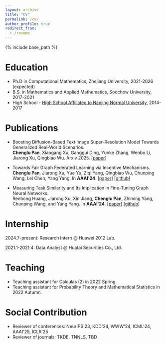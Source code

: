 ```yaml
---
layout: archive
title: "CV"
permalink: /cv/
author_profile: true
redirect_from:
  - /resume
---
```


{% include base_path %}

Education
======
* Ph.D in Computational Mathematics, Zhejiang University, 2021-2026 (expected)
* B.S. in Mathematics and Applied Mathematics, Soochow University, 2017-2021
* High School - [High School Affiliated to Nanjing Normal University](https://www.nsfz.net/), 2014-2017
  


Publications
======
* Boosting Diffusion-Based Text Image Super-Resolution Model Towards Generalized Real-World Scenarios. 
  <br />**Chenglu Pan**, Xiaogang Xu, Ganggui Ding, Yunke Zhang, Wenbo Li, Jiarong Xu, Qingbiao Wu. Arxiv 2025. [[paper](https://arxiv.org/abs/2503.07232)]

* Towards Fair Graph Federated Learning via Incentive Mechanisms. 
  <br />**Chenglu Pan**, Jiarong Xu, Yue Yu, Ziqi Yang, Qingbiao Wu, Chunping Wang, Lei Chen, Yang Yang. In **AAAI'24**. [[paper](https://arxiv.org/abs/2312.13306)] [[github](https://github.com/Chenglu0426/FairGraphFL)]
  
* Measuring Task Similarity and Its Implication in Fine-Tuning Graph Neural Networks.
   <br />Renhong Huang, Jiarong Xu, Xin Jiang, **Chenglu Pan**, Zhiming Yang, Chunping Wang, and Yang Yang. In **AAAI'24**.  [[paper](https://yangy.org/works/gnn/AAAI24_Measuring.pdf)] [[github](https://github.com/renH2/Bridge-Tune)]

# Internship
2024.7-present: Research Intern @ Huawei 2012 Lab.

2021.1-2021.4: Data Analyst @ Huatai Securities Co., Ltd.

Teaching
======
  * Teaching assistant for Calculas (2) in 2022 Spring.
  * Teaching assistant for Probability Theory and Mathematical Statistics in 2022 Autumn.


Social Contribution
=====
* Reviewer of conferences: NeurIPS'23, KDD'24, WWW'24, ICML'24, AAAI'25, ICLR'25
* Reviewer of journals: TKDE, TNNLS, TBD
  

